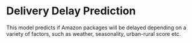 # Delivery Delay Prediction
This model predicts if Amazon packages will be delayed depending on a variety of factors, such as weather, seasonality, urban-rural score etc.
